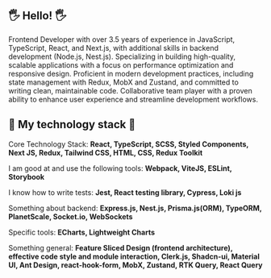 ## 🖐 Hello! 🖐

Frontend Developer with over 3.5 years of experience in JavaScript, TypeScript, React, and Next.js, with additional skills in backend development (Node.js, Nest.js).
Specializing in building high-quality, scalable applications with a focus on performance optimization and responsive design. Proficient in modern development practices, including state management with Redux, MobX and Zustand, and committed to writing clean, maintainable code. Collaborative team player with a proven ability to enhance user experience and streamline development workflows.


## 🚀 My technology stack 🚀
Core Technology Stack: **React, TypeScript, SCSS, Styled Components, Next JS, Redux, Tailwind CSS, HTML, CSS, Redux Toolkit**

I am good at and use the following tools: **Webpack, ViteJS, ESLint, Storybook**

I know how to write tests: **Jest, React testing library, Cypress, Loki js**

Something about backend: **Express.js, Nest.js, Prisma.js(ORM), TypeORM, PlanetScale, Socket.io, WebSockets**

Specific tools: **ECharts, Lightweight Charts**

Something general: **Feature Sliced Design (frontend architecture), effective code style and module interaction, Clerk.js, Shadcn-ui, Material UI, Ant Design, react-hook-form, MobX, Zustand, RTK Query, React Query**

